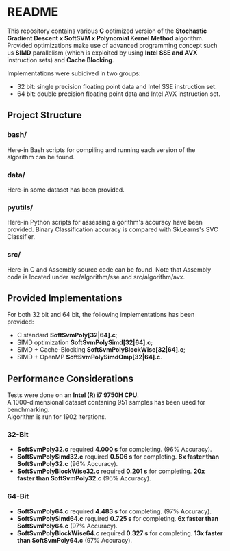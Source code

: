 # README #

This repository contains various **C** optimized version of the **Stochastic Gradient Descent x SoftSVM x Polynomial Kernel Method** algorithm.  
Provided optimizations make use of advanced programming concept such us **SIMD** parallelism (which is exploited by using **Intel SSE and AVX** instruction sets) and **Cache Blocking**.  
       
Implementations were subidived in two groups:
* 32 bit: single precision floating point data and Intel SSE instruction set.   
* 64 bit: double precision floating point data and Intel AVX instruction set.   


## Project Structure ##

### bash/ ###
Here-in Bash scripts for compiling and running each version of the algorithm can be found.  

### data/ ###
Here-in some dataset has been provided.   

### pyutils/ ###
Here-in Python scripts for assessing algorithm's accuracy have been provided. Binary Classification accuracy is compared with SkLearns's SVC Classifier.   

### src/ ###
Here-in C and Assembly source code can be found. Note that Assembly code is located under src/algorithm/sse and src/algorithm/avx.  

## Provided Implementations ##
For both 32 bit and 64 bit, the following implementations has been provided:
* C standard **SoftSvmPoly\[32|64\].c**;
* SIMD optimization **SoftSvmPolySimd\[32|64\].c**;
* SIMD + Cache-Blocking **SoftSvmPolyBlockWise\[32|64\].c**;
* SIMD + OpenMP **SoftSvmPolySimdOmp\[32|64\].c**.   

## Performance Considerations ##

Tests were done on an **Intel (R) i7 9750H CPU**.   
A 1000-dimensional dataset contaning 951 samples has been used for benchmarking.   
Algorithm is run for 1902 iterations.  

### 32-Bit ###
* **SoftSvmPoly32.c** required **4.000 s** for completing. (96% Accuracy).   
* **SoftSvmPolySimd32.c** required **0.506 s** for completing. **8x faster than SoftSvmPoly32.c** (96% Accuracy).   
* **SoftSvmPolyBlockWise32.c** required **0.201 s** for completing. **20x faster than SoftSvmPoly32.c** (96% Accuracy).   


### 64-Bit ###
* **SoftSvmPoly64.c** required **4.483 s** for completing. (97% Accuracy).  
* **SoftSvmPolySimd64.c** required **0.725 s** for completing. **6x faster than SoftSvmPoly64.c** (97% Accuracy).   
* **SoftSvmPolyBlockWise64.c** required **0.327 s** for completing. **13x faster than SoftSvmPoly64.c** (97% Accuracy).   